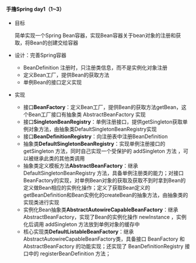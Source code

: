 #### 手撸Spring day1（1~3）

* 目标

  简单实现一个Spring Bean容器，实现Bean容器关于bean对象的注册和获取，将Bean的创建交给容器

* 设计：完善Spring容器
  *  BeanDefinition 注册时，只注册类信息，而不是实例化对象注册
  * 定义Bean工厂，提供Bean的获取方法
  * 单例Bean的接口定义实现

* 实现
  * 接口**BeanFactory**：定义Bean工厂，提供Bean的获取方法getBean，这个Bean工厂接口有抽象类 AbstractBeanFactory 实现
  * 接口**SingletonBeanRegistry**：单例注册接口，提供getSingleton获取单例对象方法，由抽象类DefaultSingletonBeanRegistry实现
  * 接口**BeanDefinitionRegistry**：向注册表中注册BeanDefinition
  * 抽象类**DefaultSingletonBeanRegistry**：实现单例注册接口的 getSingleton 方法，同时自己实现一个受保护的 addSingleton 方法 ，可以被继承此类的其他类调用
  * 抽象类定义模板方法**AbstractBeanFactory**：继承 DefaultSingletonBeanRegistry 方法，具备单例注册类的能力；对接口BeanFactory的实现，对单例Bean对象的获取及获取不到时拿到Bean的定义做Bean相应的实例化操作；定义了获取Bean定义的getBeanDefinition和Bean实例化的createBean的抽象方法，由抽象类的实现类进行实现
  * 实例化Bean抽象类**AbstractAutowireCapableBeanFactory**：继承AbstractBeanFactory，实现了Bean的实例化操作 newInstance ，实例化后调用 addSingleton 方法放到单例对象的缓存中
  * 核心实现类**DefaultListableBeanFactory**：继承AbstractAutowireCapableBeanFactory类，具备接口 BeanFactory 和 AbstractBeanFactory 的功能实现；还实现了 BeanDefinitionRegistry 接口中的 registerBeanDefinition 方法；

